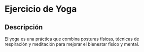 # Ejercicio de Yoga

## Descripción
El yoga es una práctica que combina posturas físicas, técnicas de respiración y meditación para mejorar el bienestar físico y mental.
